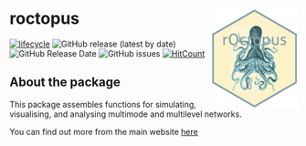 
# roctopus <img src="inst/roctopus.png" align="right" width="150"/>

<!-- badges: start -->
[![lifecycle](https://img.shields.io/badge/lifecycle-experimental-orange.svg)](https://www.tidyverse.org/lifecycle/#experimental)
![GitHub release (latest by date)](https://img.shields.io/github/v/release/jhollway/roctopus)
![GitHub Release Date](https://img.shields.io/github/release-date/jhollway/roctopus)
![GitHub issues](https://img.shields.io/github/issues-raw/jhollway/roctopus)
[![HitCount](http://hits.dwyl.com/jhollway/roctopus.svg)](http://hits.dwyl.com/jhollway/roctopus)
<!-- ![GitHub All Releases](https://img.shields.io/github/downloads/jhollway/iheiddown/total) -->
<!-- badges: end -->

## About the package

This package assembles functions for simulating, visualising, and analysing
multimode and multilevel networks. 

You can find out more from the main website [here](https://jhollway.bitbucket.io/roctopus/index.html)
